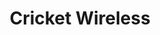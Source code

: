 ---
title: "Cricket Wireless"
url: /san-antonio/cricket-wireless-fredericksburg-road/
shop: Handy
---